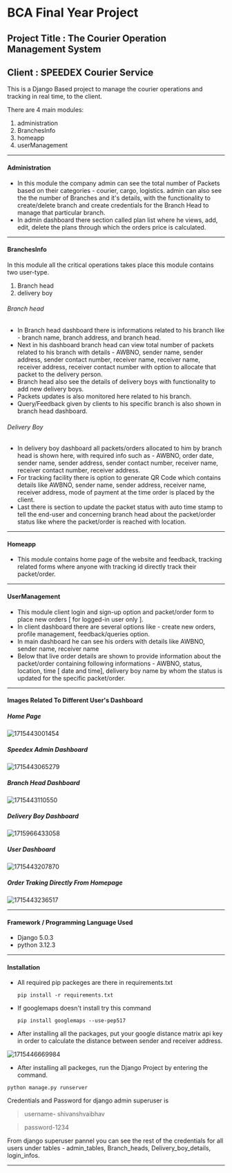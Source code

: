 # BCA Final Year Project

## Project Title : The Courier Operation Management System

## Client : SPEEDEX Courier Service

This is a Django Based project to manage the courier operations and tracking in real time, to the client.

There are 4 main modules:

1. administration
2. BranchesInfo
3. homeapp
4. userManagement

---

#### Administration

* In this module the company admin can see the total number of Packets based on their categories - courier, cargo, logistics. admin can also see the the number of Branches and it's details, with the functionality to create/delete branch and create credentials for the Branch Head to manage that particular branch.
* In admin dashboard there section called plan list where he views, add, edit, delete the plans through which the orders price is calculated.

---

#### BranchesInfo

In this module all the critical operations takes place this module contains two user-type.

1. Branch head
2. delivery boy

###### Branch head

* In Branch head dashboard there is informations related to his branch like - branch name, branch address, and branch head.
* Next in his dashboard branch head can view total number of packets related to his branch with details - AWBNO, sender name, sender address, sender contact number, receiver name, receiver name, receiver address, receiver contact number with option to allocate that packet to the delivery person.
* Branch head also see the details of delivery boys with functionality to add new delivery boys.
* Packets updates is also monitored here related to his branch.
* Query/Feedback given by clients to his specific branch is also shown in branch head dashboard.

###### Delivery Boy

* In delivery boy dashboard all packets/orders allocated to him by branch head is shown here, with required info such as - AWBNO, order date, sender name, sender address, sender contact number, receiver name, receiver contact number, receiver address.
* For tracking facility there is option to generate QR Code which contains details like AWBNO, sender name, sender address, receiver name, receiver address, mode of payment at the time order is placed by the client.
* Last there is section to update the packet status with auto time stamp to tell the end-user and concerning branch head about the packet/order status like where the packet/order is reached with location.

---

#### Homeapp

* This module contains home page of the website and  feedback, tracking related forms where anyone with tracking id directly track their packet/order.

---

#### UserManagement

* This module client login and sign-up option and packet/order form to place new orders [ for logged-in user only ].
* In client dashboard there are several options like - create new orders, profile management, feedback/queries option.
* In main dashboard he can see his orders with details like AWBNO, sender name, receiver name
* Below that live order details are shown to provide information about the packet/order containing following informations - AWBNO, status, location, time [ date and time], delivery boy name by whom the status is updated for the specific packet/order.

---

#### Images Related To Different User's Dashboard

##### Home Page

![1715443001454](image/README/1715443001454.png)

##### Speedex Admin Dashboard

![1715443065279](image/README/1715443065279.png)

##### Branch Head Dashboard

![1715443110550](image/README/1715443110550.png)

##### Delivery Boy Dashboard

![1715966433058](image/README/1715966433058.png)

##### User Dashboard

![1715443207870](image/README/1715443207870.png)

##### Order Traking Directly From Homepage

![1715443236517](image/README/1715443236517.png)

---

#### Framework / Programming Language Used

* Django 5.0.3
* python 3.12.3

---

#### Installation

* All required pip packeges are there in requirements.txt

  ```
  pip install -r requirements.txt

  ```
* If googlemaps doesn't install try this command

  ```
  pip install googlemaps --use-pep517
  ```
* After installing all the packages, put your google distance matrix api key in order to calculate the distance between sender and receiver address.

![1715446669984](image/README/1715446669984.png)

* After installing all packeges, run the Django Project by entering the command.

```
python manage.py runserver
```

Credentials and Password for django admin superuser is

> username- shivanshvaibhav

> password-1234

From django superuser pannel you can see the rest of the credentials for all users under tables - admin_tables, Branch_heads, Delivery_boy_details, login_infos.

---

